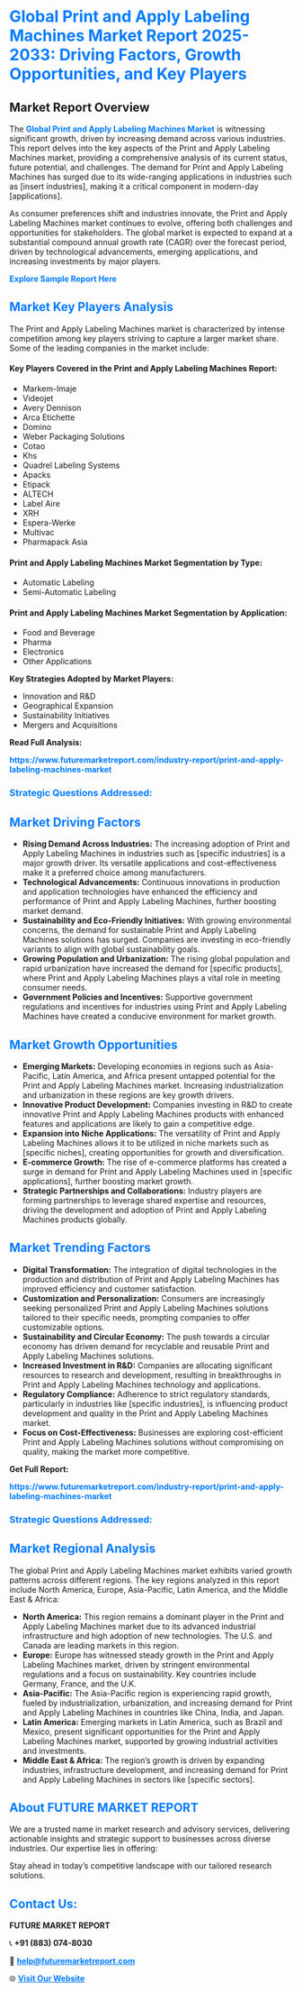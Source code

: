 <h1 style="color: #007BFF;">Global Print and Apply Labeling Machines Market Report 2025-2033: Driving Factors, Growth Opportunities, and Key Players</h1>

<section id="overview">
<h2>Market Report Overview</h2>
<p>The <a href="https://www.futuremarketreport.com/industry-report/print-and-apply-labeling-machines-market" style="color: #007BFF; text-decoration: none;"><strong>Global Print and Apply Labeling Machines Market</strong></a> is witnessing significant growth, driven by increasing demand across various industries. This report delves into the key aspects of the Print and Apply Labeling Machines market, providing a comprehensive analysis of its current status, future potential, and challenges. The demand for Print and Apply Labeling Machines has surged due to its wide-ranging applications in industries such as [insert industries], making it a critical component in modern-day [applications].</p>
<p>As consumer preferences shift and industries innovate, the Print and Apply Labeling Machines market continues to evolve, offering both challenges and opportunities for stakeholders. The global market is expected to expand at a substantial compound annual growth rate (CAGR) over the forecast period, driven by technological advancements, emerging applications, and increasing investments by major players.</p>
</section>

<section id="overview">
<p><a href="https://www.futuremarketreport.com/request-sample/reportId=32020" style="color: #007BFF; text-decoration: none;"><strong>Explore Sample Report Here</strong></a></p>
</section>

<section id="key-players">
<h2 style="color: #007BFF;">Market Key Players Analysis</h2>
<p>The Print and Apply Labeling Machines market is characterized by intense competition among key players striving to capture a larger market share. Some of the leading companies in the market include:</p>
<h4>Key Players Covered in the Print and Apply Labeling Machines Report:</h4>
<ul><li>Markem-Imaje</li><li>Videojet</li><li>Avery Dennison</li><li>Arca Etichette</li><li>Domino</li><li>Weber Packaging Solutions</li><li>Cotao</li><li>Khs</li><li>Quadrel Labeling Systems</li><li>Apacks</li><li>Etipack</li><li>ALTECH</li><li>Label Aire</li><li>XRH</li><li>Espera-Werke</li><li>Multivac</li><li>Pharmapack Asia</li></ul>
<h4>Print and Apply Labeling Machines Market Segmentation by Type:</h4>
<ul><li>Automatic Labeling</li><li>Semi-Automatic Labeling</li></ul>

<h4>Print and Apply Labeling Machines Market Segmentation by Application:</h4>
<ul><li>Food and Beverage</li><li>Pharma</li><li>Electronics</li><li>Other Applications</li></ul>
<p><strong>Key Strategies Adopted by Market Players:</strong></p>
<ul>
<li>Innovation and R&D</li>
<li>Geographical Expansion</li>
<li>Sustainability Initiatives</li>
<li>Mergers and Acquisitions</li>
</ul>
</section>

<section>
<p><strong>Read Full Analysis: </strong></p><a href="https://www.futuremarketreport.com/industry-report/print-and-apply-labeling-machines-market" style="color: #007BFF; text-decoration: none;"><strong>https://www.futuremarketreport.com/industry-report/print-and-apply-labeling-machines-market</strong></a>
<h3 style="color: #007BFF;">Strategic Questions Addressed:</h3>
</section>

<section id="driving-factors">
<h2 style="color: #007BFF;">Market Driving Factors</h2>
<ul>
<li><strong>Rising Demand Across Industries:</strong> The increasing adoption of Print and Apply Labeling Machines in industries such as [specific industries] is a major growth driver. Its versatile applications and cost-effectiveness make it a preferred choice among manufacturers.</li>
<li><strong>Technological Advancements:</strong> Continuous innovations in production and application technologies have enhanced the efficiency and performance of Print and Apply Labeling Machines, further boosting market demand.</li>
<li><strong>Sustainability and Eco-Friendly Initiatives:</strong> With growing environmental concerns, the demand for sustainable Print and Apply Labeling Machines solutions has surged. Companies are investing in eco-friendly variants to align with global sustainability goals.</li>
<li><strong>Growing Population and Urbanization:</strong> The rising global population and rapid urbanization have increased the demand for [specific products], where Print and Apply Labeling Machines plays a vital role in meeting consumer needs.</li>
<li><strong>Government Policies and Incentives:</strong> Supportive government regulations and incentives for industries using Print and Apply Labeling Machines have created a conducive environment for market growth.</li>
</ul>
</section>

<section id="growth-opportunities">
<h2 style="color: #007BFF;">Market Growth Opportunities</h2>
<ul>
<li><strong>Emerging Markets:</strong> Developing economies in regions such as Asia-Pacific, Latin America, and Africa present untapped potential for the Print and Apply Labeling Machines market. Increasing industrialization and urbanization in these regions are key growth drivers.</li>
<li><strong>Innovative Product Development:</strong> Companies investing in R&D to create innovative Print and Apply Labeling Machines products with enhanced features and applications are likely to gain a competitive edge.</li>
<li><strong>Expansion into Niche Applications:</strong> The versatility of Print and Apply Labeling Machines allows it to be utilized in niche markets such as [specific niches], creating opportunities for growth and diversification.</li>
<li><strong>E-commerce Growth:</strong> The rise of e-commerce platforms has created a surge in demand for Print and Apply Labeling Machines used in [specific applications], further boosting market growth.</li>
<li><strong>Strategic Partnerships and Collaborations:</strong> Industry players are forming partnerships to leverage shared expertise and resources, driving the development and adoption of Print and Apply Labeling Machines products globally.</li>
</ul>
</section>

<section id="trending-factors">
<h2 style="color: #007BFF;">Market Trending Factors</h2>
<ul>
<li><strong>Digital Transformation:</strong> The integration of digital technologies in the production and distribution of Print and Apply Labeling Machines has improved efficiency and customer satisfaction.</li>
<li><strong>Customization and Personalization:</strong> Consumers are increasingly seeking personalized Print and Apply Labeling Machines solutions tailored to their specific needs, prompting companies to offer customizable options.</li>
<li><strong>Sustainability and Circular Economy:</strong> The push towards a circular economy has driven demand for recyclable and reusable Print and Apply Labeling Machines solutions.</li>
<li><strong>Increased Investment in R&D:</strong> Companies are allocating significant resources to research and development, resulting in breakthroughs in Print and Apply Labeling Machines technology and applications.</li>
<li><strong>Regulatory Compliance:</strong> Adherence to strict regulatory standards, particularly in industries like [specific industries], is influencing product development and quality in the Print and Apply Labeling Machines market.</li>
<li><strong>Focus on Cost-Effectiveness:</strong> Businesses are exploring cost-efficient Print and Apply Labeling Machines solutions without compromising on quality, making the market more competitive.</li>
</ul>
</section>

<section>
<p><strong>Get Full Report: </strong></p><a href="https://www.futuremarketreport.com/industry-report/print-and-apply-labeling-machines-market" style="color: #007BFF; text-decoration: none;"><strong>https://www.futuremarketreport.com/industry-report/print-and-apply-labeling-machines-market</strong></a>
<h3 style="color: #007BFF;">Strategic Questions Addressed:</h3>
</section>


<section id="regional-analysis">
<h2 style="color: #007BFF;">Market Regional Analysis</h2>
<p>The global Print and Apply Labeling Machines market exhibits varied growth patterns across different regions. The key regions analyzed in this report include North America, Europe, Asia-Pacific, Latin America, and the Middle East & Africa:</p>
<ul>
<li><strong>North America:</strong> This region remains a dominant player in the Print and Apply Labeling Machines market due to its advanced industrial infrastructure and high adoption of new technologies. The U.S. and Canada are leading markets in this region.</li>
<li><strong>Europe:</strong> Europe has witnessed steady growth in the Print and Apply Labeling Machines market, driven by stringent environmental regulations and a focus on sustainability. Key countries include Germany, France, and the U.K.</li>
<li><strong>Asia-Pacific:</strong> The Asia-Pacific region is experiencing rapid growth, fueled by industrialization, urbanization, and increasing demand for Print and Apply Labeling Machines in countries like China, India, and Japan.</li>
<li><strong>Latin America:</strong> Emerging markets in Latin America, such as Brazil and Mexico, present significant opportunities for the Print and Apply Labeling Machines market, supported by growing industrial activities and investments.</li>
<li><strong>Middle East & Africa:</strong> The region’s growth is driven by expanding industries, infrastructure development, and increasing demand for Print and Apply Labeling Machines in sectors like [specific sectors].</li>
</ul>
</section>

<footer>
<h2 style="color: #007BFF;">About FUTURE MARKET REPORT</h2>
<p>We are a trusted name in market research and advisory services, delivering actionable insights and strategic support to businesses across diverse industries. Our expertise lies in offering:</p>

<p>Stay ahead in today’s competitive landscape with our tailored research solutions.</p>

<h2 style="color: #007BFF;">Contact Us:</h2>
<p><strong>FUTURE MARKET REPORT</strong></p>
<p>📞 <strong>+91 (883) 074-8030</strong></p>
<p>📧 <strong><a href="mailto:help@futuremarketreport.com" style="color: #007BFF;">help@futuremarketreport.com</a></strong></p>
<p>🌐 <strong><a href="https://www.futuremarketreport.com/" style="color: #007BFF;">Visit Our Website</a></strong></p>
</footer>